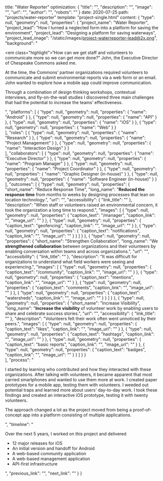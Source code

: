 title: "Water Reporter"
optimization: {
    "title": "",
    "description": "",
    "image": "",
    "url": "",
    "author": "",
    "robots": ""
}
date: 2020-07-25
path: "projects/water-reporter"
template: "project-single.html"
content: {
    "type": null,
    "geometry": null,
    "properties": {
        "project_name": "Water Reporter",
        "project_lead": "How I turned a neglected form into a platform for saving the environment",
        "project_lead": "Designing a platform for saving waterways",
        "project_lead_image": "/static/images/project-waterreporter-lead@2x.png",
        "background": "<p><em class=\"highlight\">&ldquo;How can we get staff and volunteers to communicate more so we can get more done?&rdquo;</em> John, the Executive Director of Chespeake Commons asked me.</p><p>At the time, the Commons&rsquo; partner organizations required volunteers to communicate and submit environmental reports via a web form or an email. John wanted to explore how a mobile app could improve communication.</p><p>Through a combination of design thinking workshops, contextual interviews, and fly-on-the-wall studies I discovered three main challenges that had the potential to increase the teams&rsquo; effectiveness.</p>",
        "platforms": [
            {
                "type": null,
                "geometry": null,
                "properties": {
                    "name": "Android"
                }
            },
            {
                "type": null,
                "geometry": null,
                "properties": {
                    "name": "API"
                }
            },
            {
                "type": null,
                "geometry": null,
                "properties": {
                    "name": "iOS"
                }
            },
            {
                "type": null,
                "geometry": null,
                "properties": {
                    "name": "Web"
                }
            }            
        ],
        "roles": [
            {
                "type": null,
                "geometry": null,
                "properties": {
                    "name": "Research"
                }
            },
            {
                "type": null,
                "geometry": null,
                "properties": {
                    "name": "Project Management"
                }
            },
            {
                "type": null,
                "geometry": null,
                "properties": {
                    "name": "Interaction Design"
                }
            }         
        ],
        "collaborators": [
            {
                "type": null,
                "geometry": null,
                "properties": {
                    "name": "Executive Director"
                }
            },
            {
                "type": null,
                "geometry": null,
                "properties": {
                    "name": "Program Manager"
                }
            },
            {
                "type": null,
                "geometry": null,
                "properties": {
                    "name": "Project Coordinator"
                }
            },
            {
                "type": null,
                "geometry": null,
                "properties": {
                    "name": "Graphic Designer (in-house)"
                }
            },
            {
                "type": null,
                "geometry": null,
                "properties": {
                    "name": "Software Engineer (in-house)"
                }
            }          
        ],
        "outcomes": [
            {
                "type": null,
                "geometry": null,
                "properties": {
                    "short_name": "Reduce Response Time",
                    "long_name": "<strong>Reduced the response time</strong> from months to weeks by designing processes that lean on location technology.",
                    "url": "",
                    "accessibility": {
                        "link_title": ""
                    },
                    "description": "When staff or volunteers raised an environmental concern, it took the organization a long time to respond.",
                    "images": [
                        {
                            "type": null,
                            "geometry": null,
                            "properties": {
                                "caption_text": "/manager",
                                "caption_link": "",
                                "image_url": ""
                            }
                        },
                        {
                            "type": null,
                            "geometry": null,
                            "properties": {
                                "caption_text": "geofencing",
                                "caption_link": "",
                                "image_url": ""
                            }
                        },
                        {
                            "type": null,
                            "geometry": null,
                            "properties": {
                                "caption_text": "notifications",
                                "caption_link": "",
                                "image_url": ""
                            }
                        }
                    ]
                }
            },
            {
                "type": null,
                "geometry": null,
                "properties": {
                    "short_name": "Strengthen Collaboration",
                    "long_name": "We <strong>strengthened collaboration</strong> between organizations and their volunteers by enabling conversation within teams and across organizations.",
                    "url": "",
                    "accessibility": {
                        "link_title": ""
                    },
                    "description": "It was difficult for organizations to understand what field workers were seeing and experiencing.",
                    "images": [
                        {
                            "type": null,
                            "geometry": null,
                            "properties": {
                                "caption_text": "/community",
                                "caption_link": "",
                                "image_url": ""
                            }
                        },
                        {
                            "type": null,
                            "geometry": null,
                            "properties": {
                                "caption_text": "mentions",
                                "caption_link": "",
                                "image_url": ""
                            }
                        },
                        {
                            "type": null,
                            "geometry": null,
                            "properties": {
                                "caption_text": "comments",
                                "caption_link": "",
                                "image_url": ""
                            }
                        },
                        {
                            "type": null,
                            "geometry": null,
                            "properties": {
                                "caption_text": "watersheds",
                                "caption_link": "",
                                "image_url": ""
                            }
                        }
                    ]
                }
            },
            {
                "type": null,
                "geometry": null,
                "properties": {
                    "short_name": "Increase Visibility",
                    "long_name": "<strong>Increase the visibility</strong> of volunteer work by enabling users to share and celebrate success stories.",
                    "url": "",
                    "accessibility": {
                        "link_title": ""
                    },
                    "description": "Volunteers felt their work often went unnoticed by their peers.",
                    "images": [
                        {
                            "type": null,
                            "geometry": null,
                            "properties": {
                                "caption_text": "likes",
                                "caption_link": "",
                                "image_url": ""
                            }
                        },
                        {
                            "type": null,
                            "geometry": null,
                            "properties": {
                                "caption_text": "hashtags",
                                "caption_link": "",
                                "image_url": ""
                            }
                        },
                        {
                            "type": null,
                            "geometry": null,
                            "properties": {
                                "caption_text": "basic reports",
                                "caption_link": "",
                                "image_url": ""
                            }
                        },
                        {
                            "type": null,
                            "geometry": null,
                            "properties": {
                                "caption_text": "badges",
                                "caption_link": "",
                                "image_url": ""
                            }
                        }
                    ]
                }
            }          
        ],
        "process": "<p>I started by learning who contributed and how they interacted with these organizations. After talking with volunteers, it became apparent that most carried smartphones and wanted to use them more at work. I created paper prototypes for a mobile app, testing them with volunteers. I weeded out potential traps and learned more about users' day-to-day work. I took these findings and created an interactive iOS prototype, testing it with twenty volunteers.</p><p>The approach changed a lot as the project moved from being a proof-of-concept app into a platform consisting of multiple applications.</p>",
        "timeline": "<p>Over the next 5 years, I worked on this project and delivered</p><ul><li>12 major releases for iOS</li><li>An initial version and handoff for Android</li><li>A web-based community application</li><li>A web-based management application</li><li>API-first infrastructure</li></ul>",
        "previous_link": "",
        "next_link": ""
    }
}